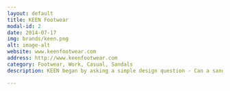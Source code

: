 ```yaml
---
layout: default
title: KEEN Footwear
modal-id: 2
date: 2014-07-17
img: brands/keen.png
alt: image-alt
website: www.keenfootwear.com
address: http://www.keenfootwear.com
category: Footwear, Work, Casual, Sandals
description: KEEN began by asking a simple design question - Can a sandal protect the toes? The answer was yes. This one radical departure for sandals inspired the overriding KEEN philosophy of hybrid innovation, of striving to create new possibilities in everything they do, pushing themselves to discover and implement original ideas in their products and challenging themselves to consider each choice they make. We are excited to carry several safety-toe and soft-toe work and casual models from Keen.

---
```

